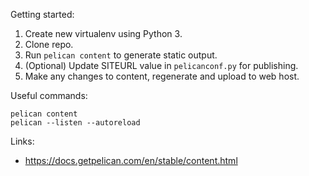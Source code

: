 Getting started:

1. Create new virtualenv using Python 3.
1. Clone repo.
1. Run `pelican content` to generate static output.
1. (Optional) Update SITEURL value in `pelicanconf.py` for publishing.
1. Make any changes to content, regenerate and upload to web host.

Useful commands:

    pelican content
    pelican --listen --autoreload

Links:

- https://docs.getpelican.com/en/stable/content.html
